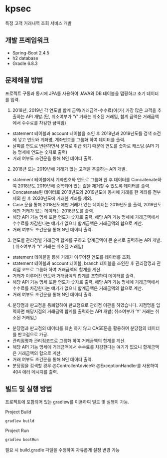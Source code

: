 # kpsec

특정 고객 거래내역 조회 서비스 개발

## 개발 프레임워크

 - Spring-Boot 2.4.5
 - h2 database
 - Gradle 6.8.3

## 문제해결 방법
프로젝트 구동과 동시에 JPA를 사용하여 JAVA와 DB 테이블을 맵핑하고 초기 데이터를 입력.

1.	2018년, 2019년 각 연도별 합계 금액(거래금액-수수료)이(가) 가장 많은 고객을 추출하는 API 개발.(단, 취소여부가 ‘Y’ 거래는 취소된 거래임, 합계 금액은 거래금액에서 수수료를 차감한 금액임)
 - statement 테이블과 account 테이블을 조인 후 2018년과 2019년도를 검색 조건에 넣고 연도와 계좌명, 계좌번호를 그룹화 하여 데이터를 출력.
 - 날짜를 연도로 변환하면서 문자로 취급 되기 때문에 연도를 숫자로 캐스팅.(API 기능 명세에 연도는 숫자로 출력)
 - 거래 여부도 조건문을 통해 N인 데이터 출력.

2.	2018년 또는 2019년에 거래가 없는 고객을 추출하는 API 개발.
 - statement 테이블에서 계좌번호와 연도로 그룹화 한 후 데이터를 Concatenate하여 2018년도 2019년에 중복되어 있는 값을 제거할 수 있도록 데이터를 출력.
 - Concatenate된 데이터로 2018년도와 2019년도에 동시에 거래를 한 계좌를 전부 제외 한 후 2020년도에 거래한 계좌를 제외.
 - Case 문을 통해 2018년도에만 거래가 있는 데이터는 2019년도를 출력, 2019년도에만 거래가 있는 데이터는 2018년도를 출력.
 - 해당 API 기능 명세 또한 연도가 숫자로 출력, 해당 API 기능 명세에 거래금액에서 수수료를 차감한다는 얘기가 없으니 합계금액은 거래금액의 합으로 계산.
 - 거래 여부도 조건문을 통해 N인 데이터 출력.

3.	연도별 관리점별 거래금액 합계를 구하고 합계금액이 큰 순서로 출력하는 API 개발.( 취소여부가 ‘Y’ 거래는 취소된 거래임)
 - statement 테이블을 통해 거래가 이루어진 연도를 데이터를 조회.
 - statement 테이블과 account 테이블, branch 테이블을 조인한 후 관리점명과 관리점 코드로 그룹화 하여 거래금액의 합계를 계산.
 - 거래가 이루어진 연도와 거래금액의 합계를 조합하여 데이터를 출력.
 - 해당 API 기능 명세 또한 연도가 숫자로 출력, 해당 API 기능 명세에 거래금액에서 수수료를 차감한다는 얘기가 없으니 합계금액은 거래금액의 합으로 계산.
 - 거래 여부도 조건문을 통해 N인 데이터 출력.
 
 4.	분당점과 판교점을 통폐합하여 판교점으로 관리점 이관을 하였습니다. 지점명을 입력하면 해당지점의 거래금액 합계를 출력하는 API 개발( 취소여부가 ‘Y’ 거래는 취소된 거래임,)
  - 분당점과 판교점의 데이터를 훼손 하지 않고 CASE문을 활용하여 분당점의 데이터를 판교점으로 가공.
  - 관리점명과 관리점코드로 그룹화 하여 거래금액의 합계를 계산.
  - 해당 API 기능 명세에 거래금액에서 수수료를 차감한다는 얘기가 없으니 합계금액은 거래금액의 합으로 계산.
  - 거래 여부도 조건문을 통해 N인 데이터 출력.
  - 분당점을 검색할 경우 @ControllerAdvice와 @ExceptionHandler를 사용하여 404 에러 메시지를 출력.

## 빌드 및 실행 방법
프로젝트에 포함되어 있는 gradlew를 이용하여 빌드 및 실행이 가능.
 
 Project Build
 ```bash
 gradlew build 
 ```
 
 Project Run
 ```bash
 gradlew bootRun
 ```
 
필요 시 build.gradle 파일을 수정하여 자유롭게 설정 변경 가능
